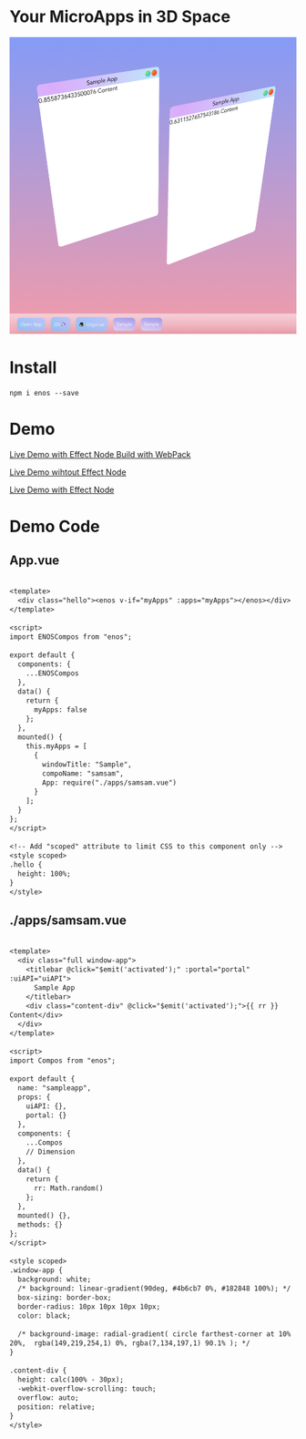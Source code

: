 # Your MicroApps in 3D Space

![EffectNode OS][demo-1]

[demo-1]: https://raw.githubusercontent.com/EffectNode/EffectNode-Lib/master/public/demo/enos.png

# Install

```
npm i enos --save
```

# Demo
[Live Demo with Effect Node Build with WebPack](https://enos.netlify.com)

[Live Demo wihtout Effect Node](https://codesandbox.io/s/r7oy8r2nmn)

[Live Demo with Effect Node](https://codesandbox.io/s/vj67lqm9m3)

# Demo Code
## App.vue

```vue

<template>
  <div class="hello"><enos v-if="myApps" :apps="myApps"></enos></div>
</template>

<script>
import ENOSCompos from "enos";

export default {
  components: {
    ...ENOSCompos
  },
  data() {
    return {
      myApps: false
    };
  },
  mounted() {
    this.myApps = [
      {
        windowTitle: "Sample",
        compoName: "samsam",
        App: require("./apps/samsam.vue")
      }
    ];
  }
};
</script>

<!-- Add "scoped" attribute to limit CSS to this component only -->
<style scoped>
.hello {
  height: 100%;
}
</style>
```

## ./apps/samsam.vue
```vue

<template>
  <div class="full window-app">
    <titlebar @click="$emit('activated');" :portal="portal" :uiAPI="uiAPI">
      Sample App
    </titlebar>
    <div class="content-div" @click="$emit('activated');">{{ rr }} Content</div>
  </div>
</template>

<script>
import Compos from "enos";

export default {
  name: "sampleapp",
  props: {
    uiAPI: {},
    portal: {}
  },
  components: {
    ...Compos
    // Dimension
  },
  data() {
    return {
      rr: Math.random()
    };
  },
  mounted() {},
  methods: {}
};
</script>

<style scoped>
.window-app {
  background: white;
  /* background: linear-gradient(90deg, #4b6cb7 0%, #182848 100%); */
  box-sizing: border-box;
  border-radius: 10px 10px 10px 10px;
  color: black;

  /* background-image: radial-gradient( circle farthest-corner at 10% 20%,  rgba(149,219,254,1) 0%, rgba(7,134,197,1) 90.1% ); */
}

.content-div {
  height: calc(100% - 30px);
  -webkit-overflow-scrolling: touch;
  overflow: auto;
  position: relative;
}
</style>

```